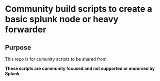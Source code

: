 # Community build scripts to create a basic splunk node or heavy forwarder

## Purpose

This repo is for cumunity scripts to be shared from.

****These scripts are cummunity focused and not supported or endorsed by Splunk.****